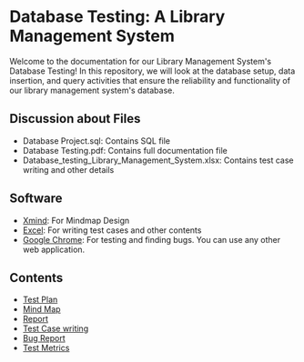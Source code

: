 # Database Testing: A Library Management System

Welcome to the documentation for our Library Management System's Database Testing! In this repository, we will look at the database setup, data insertion, and query activities that ensure the reliability and functionality of our library management system's database.

## Discussion about Files
+ Database Project.sql: Contains SQL file
+ Database Testing.pdf: Contains full documentation file 
+ Database_testing_Library_Management_System.xlsx: Contains test case writing and other details

## Software
- [Xmind](https://xmind.app): For Mindmap Design
- [Excel](): For writing test cases and other contents
- [Google Chrome](https://www.google.com/chrome): For testing and finding bugs. You can use any other web application.

## Contents
- [Test Plan](#test-plan) 
- [Mind Map](#mind-map)
- [Report](#report)
- [Test Case writing](#test-case-writing)
- [Bug Report](#bug-report)
- [Test Metrics](#test-metrics)
